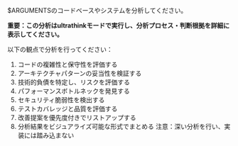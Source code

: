 $ARGUMENTSのコードベースやシステムを分析してください。

**重要：この分析はultrathinkモードで実行し、分析プロセス・判断根拠を詳細に表示してください。**

以下の観点で分析を行ってください：
1. コードの複雑性と保守性を評価する
2. アーキテクチャパターンの妥当性を検証する
3. 技術的負債を特定し、リスクを評価する
4. パフォーマンスボトルネックを発見する
5. セキュリティ脆弱性を検出する
6. テストカバレッジと品質を評価する
7. 改善提案を優先度付きでリストアップする
8. 分析結果をビジュアライズ可能な形式でまとめる
注意：深い分析を行い、実装には踏み込まない